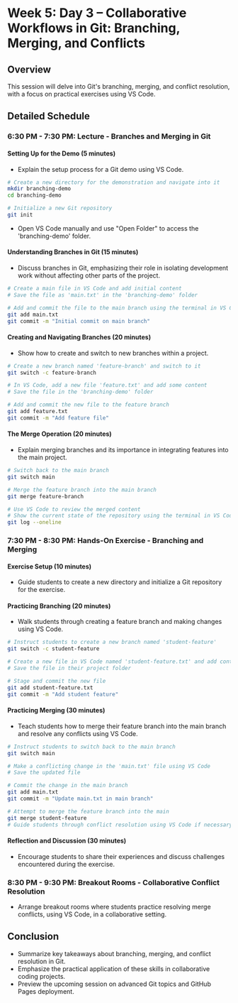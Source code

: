 
# Week 5: Day 3 – Collaborative Workflows in Git: Branching, Merging, and Conflicts

## Overview

This session will delve into Git's branching, merging, and conflict resolution, with a focus on practical exercises using VS Code.

## Detailed Schedule

### 6:30 PM - 7:30 PM: Lecture - Branches and Merging in Git

#### Setting Up for the Demo (5 minutes)

- Explain the setup process for a Git demo using VS Code.

```bash
# Create a new directory for the demonstration and navigate into it
mkdir branching-demo
cd branching-demo

# Initialize a new Git repository
git init
```

- Open VS Code manually and use "Open Folder" to access the 'branching-demo' folder.

#### Understanding Branches in Git (15 minutes)

- Discuss branches in Git, emphasizing their role in isolating development work without affecting other parts of the project.

```bash
# Create a main file in VS Code and add initial content
# Save the file as 'main.txt' in the 'branching-demo' folder

# Add and commit the file to the main branch using the terminal in VS Code
git add main.txt
git commit -m "Initial commit on main branch"
```

#### Creating and Navigating Branches (20 minutes)

- Show how to create and switch to new branches within a project.

```bash
# Create a new branch named 'feature-branch' and switch to it
git switch -c feature-branch

# In VS Code, add a new file 'feature.txt' and add some content
# Save the file in the 'branching-demo' folder

# Add and commit the new file to the feature branch
git add feature.txt
git commit -m "Add feature file"
```

#### The Merge Operation (20 minutes)

- Explain merging branches and its importance in integrating features into the main project.

```bash
# Switch back to the main branch
git switch main

# Merge the feature branch into the main branch
git merge feature-branch

# Use VS Code to review the merged content
# Show the current state of the repository using the terminal in VS Code
git log --oneline
```

### 7:30 PM - 8:30 PM: Hands-On Exercise - Branching and Merging

#### Exercise Setup (10 minutes)

- Guide students to create a new directory and initialize a Git repository for the exercise.

#### Practicing Branching (20 minutes)

- Walk students through creating a feature branch and making changes using VS Code.

```bash
# Instruct students to create a new branch named 'student-feature'
git switch -c student-feature

# Create a new file in VS Code named 'student-feature.txt' and add content
# Save the file in their project folder

# Stage and commit the new file
git add student-feature.txt
git commit -m "Add student feature"
```

#### Practicing Merging (30 minutes)

- Teach students how to merge their feature branch into the main branch and resolve any conflicts using VS Code.

```bash
# Instruct students to switch back to the main branch
git switch main

# Make a conflicting change in the 'main.txt' file using VS Code
# Save the updated file

# Commit the change in the main branch
git add main.txt
git commit -m "Update main.txt in main branch"

# Attempt to merge the feature branch into the main
git merge student-feature
# Guide students through conflict resolution using VS Code if necessary
```

#### Reflection and Discussion (30 minutes)

- Encourage students to share their experiences and discuss challenges encountered during the exercise.

### 8:30 PM - 9:30 PM: Breakout Rooms - Collaborative Conflict Resolution

- Arrange breakout rooms where students practice resolving merge conflicts, using VS Code, in a collaborative setting.

## Conclusion

- Summarize key takeaways about branching, merging, and conflict resolution in Git.
- Emphasize the practical application of these skills in collaborative coding projects.
- Preview the upcoming session on advanced Git topics and GitHub Pages deployment.
